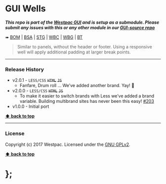 GUI Wells
=========

***This repo is part of the [Westpac GUI](http://gel.westpacgroup.com.au/GUI/) and is setup as a submodule. Please submit any issues with this or any other
module in our [GUI-source repo](https://github.com/WestpacCXTeam/GUI-source/issues)***

➠
[BOM](http://westpaccxteam.github.io/GUI-wells/tests/BOM/) |
[BSA](http://westpaccxteam.github.io/GUI-wells/tests/BSA/) |
[STG](http://westpaccxteam.github.io/GUI-wells/tests/STG/) |
[WBC](http://westpaccxteam.github.io/GUI-wells/tests/WBC/) |
[WBG](http://westpaccxteam.github.io/GUI-wells/tests/WBG/) |
[BT](http://westpaccxteam.github.io/GUI-wells/tests/BT/)

> Similar to panels, without the header or footer. Using a responsive well will apply additional padding at larger break points.

----------------------------------------------------------------------------------------------------------------------------------------------------------------


### Release History

* v2.0.1 - `LESS/CSS` ~~`HTML`~~ ~~`JS`~~
	* Fanfare, Drum roll … We’ve added another brand. Yay! :clap:
* v2.0.0 - `LESS/CSS` ~~`HTML`~~ ~~`JS`~~
	* To make it easier to switch brands with Less we’ve added a brand variable. Building multibrand sites has never been this easy!
		[#203](https://github.com/WestpacCXTeam/GUI-source/issues/203)
* v1.0.0 - Initial port

**[⬆ back to top](#content)**


----------------------------------------------------------------------------------------------------------------------------------------------------------------


### License

Copyright (c) 2017 Westpac. Licensed under the [GNU GPLv2](https://raw.githubusercontent.com/WestpacCXTeam/GUI-wells/master/LICENSE).

**[⬆ back to top](#content)**

# };